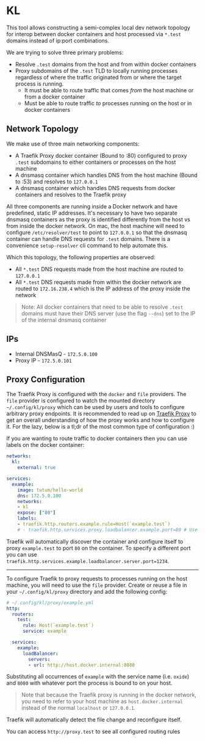 # KL

This tool allows constructing a semi-complex local dev network topology for interop between docker containers and host processed via `*.test` domains instead of ip:port combinations.

We are trying to solve three primary problems:

+ Resolve `.test` domains from the host and from within docker containers
+ Proxy subdomains of the `.test` TLD to locally running processes regardless of where the traffic originated from or where the target process is running.
  + It must be able to route traffic that comes _from_ the host machine or from a docker container
  + Must be able to route traffic _to_ processes running on the host or in docker containers

## Network Topology

We make use of three main networking components:

+ A Traefik Proxy docker container (Bound to :80) configured to proxy `.test` subdomains to either containers or processes on the host machine
+ A dnsmasq container which handles DNS from the host machine (Bound to :53) and resolves to `127.0.0.1`
+ A dnsmasq container which handles DNS requests from docker containers and resolves to the Traefik proxy

All three components are running inside a Docker network and have predefined, static IP addresses. It's necessary to have two separate dnsmasq containers as the proxy is identified differently from the host vs from inside the docker network. On mac, the host machine will need to configure `/etc/resolver/test` to point to `127.0.0.1` so that the dnsmasq container can handle DNS requests for `.test` domains. There is a convenience `setup-resolver` cli command to help automate this.

Which this topology, the following properties are observed:

+ All `*.test` DNS requests made from the host machine are routed to `127.0.0.1`
+ All `*.test` DNS requests made from within the docker network are routed to `172.16.238.4` which is the IP address of the proxy inside the network

> Note: All docker containers that need to be able to resolve `.test` domains must have their DNS server (use the flag `--dns`) set to the IP of the internal dnsmasq container

## IPs

+ Internal DNSMasQ - `172.5.0.100`
+ Proxy IP - `172.5.0.101`

## Proxy Configuration

The Traefik Proxy is configured with the `docker` and `file` providers. The `file` provider is configured to watch the mounted directory `~/.config/kl/proxy` which can be used by users and tools to configure arbitrary proxy endpoints. It is recommended to read up on [Traefik Proxy](https://doc.traefik.io/traefik/) to get an overall understanding of how the proxy works and how to configure it. For the lazy, below is a tl;dr of the most common type of configuration :)

If you are wanting to route traffic to docker containers then you can use labels on the docker container:

```yml
networks:
  kl:
    external: true

services:
  example:
    image: tutum/hello-world
    dns: 172.5.0.100
    networks:
    - kl
    expose: ["80"]
    labels:
    - traefik.http.routers.example.rule=Host(`example.test`)
    # - traefik.http.services.proxy.loadbalancer.example.port=80 # Use this label if there are no `expose`d ports (or if there are more than 1)
```

Traefik will automatically discover the container and configure itself to proxy `example.test` to port `80` on the container. To specify a different port you can use `traefik.http.services.example.loadbalancer.server.port=1234`.

---

To configure Traefik to proxy requests to processes running on the host machine, you will need to use the `file` provider. Create or reuse a file in your `~/.config/kl/proxy` directory and add the following config:

```yml
# ~/.config/kl/proxy/example.yml
http:
  routers:
    test:
      rule: Host(`example.test`)
      service: example

  services:
    example:
      loadBalancer:
        servers:
        - url: http://host.docker.internal:8080
```

Substituting all occurrences of `example` with the service name (i.e. `oxide`) and `8080` with whatever port the process is bound to on your host.

> Note that because the Traefik proxy is running in the docker network, you need to refer to your host machine as `host.docker.internal` instead of the normal `localhost` or `127.0.0.1`.

Traefik will automatically detect the file change and reconfigure itself.

You can access `http://proxy.test` to see all configured routing rules
